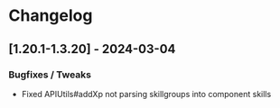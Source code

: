 # Changelog

## [1.20.1-1.3.20] - 2024-03-04
### Bugfixes / Tweaks
- Fixed APIUtils#addXp not parsing skillgroups into component skills